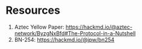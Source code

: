 # Resources

1. Aztec Yellow Paper: https://hackmd.io/@aztec-network/ByzgNxBfd#The-Protocol-in-a-Nutshell
2. BN-254: https://hackmd.io/@jpw/bn254
